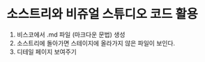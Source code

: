# 소스트리와 비쥬얼 스튜디오 코드 활용
1. 비스코에서 .md 파일 (마크다운 문법) 생성
2. 소스트리에 돌아가면 스테이지에 올라가지 않은 파일이 보인다.
3. 디테일 페이지 보여주기